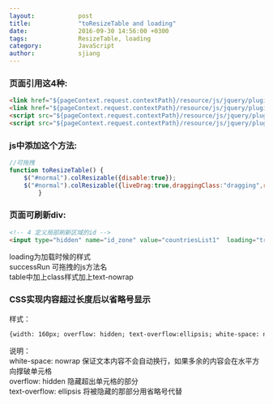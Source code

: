 ```yaml
---
layout:            post
title:             "toResizeTable and loading"
date:              2016-09-30 14:56:00 +0300
tags:              ResizeTable, loading  
category:          JavaScript
author:            sjiang
---
```


### 页面引用这4种:
```html	
<link href="${pageContext.request.contextPath}/resource/js/jquery/plugin/loading/css/loading.css" rel="stylesheet">
<link href="${pageContext.request.contextPath}/resource/js/jquery/plugin/colresizable/css/main.css" rel="stylesheet">
<script src="${pageContext.request.contextPath}/resource/js/jquery/plugin/loading/CommonPerson.js"></script>
<script src="${pageContext.request.contextPath}/resource/js/jquery/plugin/colresizable/colResizable-1.6.min.js"></script>
```

### js中添加这个方法:
```javascript
//可拖拽
function toResizeTable() {
	$("#normal").colResizable({disable:true});
	$("#normal").colResizable({liveDrag:true,draggingClass:"dragging",resizeMode:'fit',gripInnerHtml:"<div class='grip'></div>"});
		}
```
	
### 页面可刷新div:
```html
<!-- 4 定义局部刷新区域的id -->
<input type="hidden" name="id_zone" value="countriesList1"  loading="true" successRun="toResizeTable">
```

loading为加载时候的样式  
successRun 可拖拽的js方法名  
table中加上class样式加上text-nowrap

### CSS实现内容超过长度后以省略号显示
样式：  
```html
{width: 160px; overflow: hidden; text-overflow:ellipsis; white-space: nowrap;}
```
说明：  
white-space: nowrap 保证文本内容不会自动换行，如果多余的内容会在水平方向撑破单元格  
overflow: hidden 隐藏超出单元格的部分  
text-overflow: ellipsis 将被隐藏的那部分用省略号代替  



